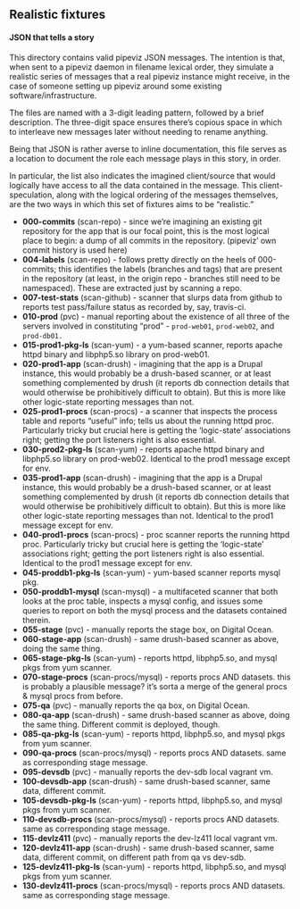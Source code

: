 ## Realistic fixtures
#### JSON that tells a story

This directory contains valid pipeviz JSON messages. The intention is that, when sent to a pipeviz daemon in filename lexical order, they simulate a realistic series of messages that a real pipeviz instance might receive, in the case of someone setting up pipeviz around some existing software/infrastructure.

The files are named with a 3-digit leading pattern, followed by a brief description. The three-digit space ensures there’s copious space in which to interleave new messages later without needing to rename anything.

Being that JSON is rather averse to inline documentation, this file serves as a location to document the role each message plays in this story, in order.

In particular, the list also indicates the imagined client/source that would logically have access to all the data contained in the message. This client-speculation, along with the logical ordering of the messages themselves, are the two ways in which this set of fixtures aims to be “realistic.”

* **000-commits** (scan-repo) - since we’re imagining an existing git repository for the app that is our focal point, this is the most logical place to begin: a dump of all commits in the repository. (pipeviz’ own commit history is used here)
* **004-labels** (scan-repo) - follows pretty directly on the heels of 000-commits; this identifies the labels (branches and tags) that are present in the repository (at least, in the origin repo - branches still need to be namespaced). These are extracted just by scanning a repo.
* **007-test-stats** (scan-github) - scanner that slurps data from github to reports test pass/failure status as recorded by, say, travis-ci.
* **010-prod** (pvc) - manual reporting about the existence of all three of the servers involved in constituting “prod” - `prod-web01`, `prod-web02`, and `prod-db01.`
* **015-prod1-pkg-ls** (scan-yum) - a yum-based scanner, reports apache httpd binary and libphp5.so library on prod-web01.
* **020-prod1-app** (scan-drush) - imagining that the app is a Drupal instance, this would probably be a drush-based scanner, or at least something complemented by drush (it reports db connection details that would otherwise be prohibitively difficult to obtain). But this is more like other logic-state reporting messages than not.
* **025-prod1-procs** (scan-procs) - a scanner that inspects the process table and reports “useful” info; tells us about the running httpd proc. Particularly tricky but crucial here is getting the ‘logic-state’ associations right; getting the port listeners right is also essential.
* **030-prod2-pkg-ls** (scan-yum) - reports apache httpd binary and libphp5.so library on prod-web02. Identical to the prod1 message except for env.
* **035-prod1-app** (scan-drush) - imagining that the app is a Drupal instance, this would probably be a drush-based scanner, or at least something complemented by drush (it reports db connection details that would otherwise be prohibitively difficult to obtain). But this is more like other logic-state reporting messages than not. Identical to the prod1 message except for env.
* **040-prod1-procs** (scan-procs) - proc scanner reports the running httpd proc. Particularly tricky but crucial here is getting the ‘logic-state’ associations right; getting the port listeners right is also essential. Identical to the prod1 message except for env.
* **045-proddb1-pkg-ls** (scan-yum) - yum-based scanner reports mysql pkg.
* **050-proddb1-mysql** (scan-mysql) - a multifaceted scanner that both looks at the proc table, inspects a mysql config, and issues some queries to report on both the mysql process and the datasets contained therein.
* **055-stage** (pvc) - manually reports the stage box, on Digital Ocean.
* **060-stage-app** (scan-drush) - same drush-based scanner as above, doing the same thing.
* **065-stage-pkg-ls** (scan-yum) - reports httpd, libphp5.so, and mysql pkgs from yum scanner.
* **070-stage-procs** (scan-procs/mysql) - reports procs AND datasets. this is probably a plausible message? it’s sorta a merge of the general procs & mysql procs from before.
* **075-qa** (pvc) - manually reports the qa box, on Digital Ocean.
* **080-qa-app** (scan-drush) - same drush-based scanner as above, doing the same thing. Different commit is deployed, though.
* **085-qa-pkg-ls** (scan-yum) - reports httpd, libphp5.so, and mysql pkgs from yum scanner.
* **090-qa-procs** (scan-procs/mysql) - reports procs AND datasets. same as corresponding stage message.
* **095-devsdb** (pvc) - manually reports the dev-sdb local vagrant vm.
* **100-devsdb-app** (scan-drush) - same drush-based scanner, same data, different commit.
* **105-devsdb-pkg-ls** (scan-yum) - reports httpd, libphp5.so, and mysql pkgs from yum scanner.
* **110-devsdb-procs** (scan-procs/mysql) - reports procs AND datasets. same as corresponding stage message.
* **115-devlz411** (pvc) - manually reports the dev-lz411 local vagrant vm.
* **120-devlz411-app** (scan-drush) - same drush-based scanner, same data, different commit, on different path from qa vs dev-sdb.
* **125-devlz411-pkg-ls** (scan-yum) - reports httpd, libphp5.so, and mysql pkgs from yum scanner.
* **130-devlz411-procs** (scan-procs/mysql) - reports procs AND datasets. same as corresponding stage message.
